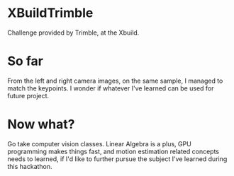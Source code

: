 # XBuildTrimble
Challenge provided by Trimble, at the Xbuild.

# So far
From the left and right camera images, on the same sample, I managed to match the keypoints.
I wonder if whatever I've learned can be used for future project.

# Now what?
Go take computer vision classes.
Linear Algebra is a plus, GPU programming makes things fast, and motion estimation related concepts
needs to learned, if I'd like to further pursue the subject I've learned during this hackathon.
